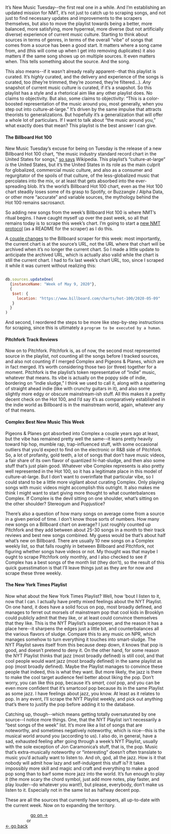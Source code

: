It’s New Music Tuesday--the first real one in a while. And I’m establishing an updated mission for NMT, it’s not just to catch up to scraping songs, and not just to find necessary updates and improvements to the scrapers themselves, but also to move the playlist towards being a better, more balanced, more satisfying, more hyperreal, more diverse (but not artificially diverse) experience of current music culture. Starting to think about sources in terms of genres, in terms of the overall “vibe” of songs that comes from a source has been a good start. It matters where a song came from, and (this will come up when I get into removing duplicates) it also matters if the same song shows up on multiple sources. It even matters when. This tells something about the source. And the song.

This also means--if it wasn’t already really apparent--that this playlist is curated. It’s *highly* curated, and the delivery and experience of the songs is curated, too (they’re trimmed, they’re zoomed, they’re filtered…). *Any* snapshot of current music culture is curated, if it’s a snapshot. So this playlist has a style and a rhetorical aim like any other playlist does. No claims to objectivity. But also, some claims to objectivity: “This is a color-boosted representation of the music around you, most generally, when you step out into culture-at-large.” It’s driven by the same impulse that attracts theorists to generalizations. But hopefully it’s a generalization that will offer a whole lot of particulars. If I want to talk about “the music around you,” what exactly does that mean? This playlist is the best answer I can give.


#### The Billboard Hot 100

New Music Tuesday’s excuse for being on Tuesday is the release of a new Billboard Hot 100 chart, “the music industry standard record chart in the United States for songs,” [so says](https://en.wikipedia.org/wiki/Billboard_Hot_100) Wikipedia. This playlist’s “culture-at-large” *is* the United States, but it’s the United States in its role as the main culprit for globalized, commercial music culture, and also as a consumer and regurgitator of the spoils of that culture, of the less-globalized music that percolates into the mix, or at least that gets absorbed into the ever-spreading blob. It’s the world’s Billboard Hot 100 chart, even as the Hot 100 chart steadily loses some of its grasp to Spotify, or Buzzangle / Alpha Data, or other more “accurate” and variable sources, the mythology behind the Hot 100 remains sacrosanct.

So adding new songs from the week’s Billboard Hot 100 is where NMT’s ritual begins. I have caught myself up over the past week, so all that remains today is to scrape this week’s chart. I’m going to start a [new NMT protocol](https://github.com/davidforrest/Song-Scraper) (as a README for the scraper) as I do this.

A [couple changes](https://github.com/davidforrest/Song-Scraper/commit/ff2d59aad348ee8f8a96aae586e7af1598285027) to the Billboard scraper for this week: most importantly, the current chart is at the source’s URL, not the URL where that chart will be archived when it’s no longer the current chart. So I made a little update to anticipate the archived URL, which is actually also valid while the chart is still the current chart. I had to fix last week’s chart URL, too, since I scraped it while it was current without realizing this:

```Javascript

db.sources.updateOne(
  {instanceName: "Week of May 9, 2020"},
  {
   $set: {
     location: "https://www.billboard.com/charts/hot-100/2020-05-09"
   }
  }
)

```

And second, I reordered the steps to be more like step-by-step instructions for scraping, since this is ultimately a `program to be executed by a human`.


#### Pitchfork Track Reviews

Now on to Pitchfork. Pitchfork is, as of now, the second most represented source in the playlist, not counting all the songs before I tracked sources, and also not counting if I merged Complex and Pigeons & Planes, which are in fact merged. It’s worth considering those two (or three) together for a moment. Pitchfork is the playlist’s token representative of “indie” music, whatever that means. Its vibe is actually on the poppy side of indie, bordering on “indie sludge,” I think we used to call it, along with a spattering of straight ahead indie (like with crunchy guitars in it), and also some slightly more edgy or obscure mainstream-ish stuff. All this makes it a pretty decent check on the Hot 100, and I’d say it’s as comparatively established in the indie world as Billboard is in the mainstream world, again, whatever any of that means.


#### Complex Best New Music This Week

Pigeons & Planes got absorbed into Complex a couple years ago at least, but the vibe has remained pretty well the same--it leans pretty heavily toward hip hop, mumble rap, trap-influenced stuff, with some occasional outliers that you’d expect to find on the electronic or R&B side of Pitchfork. So, a lot of profanity, gold teeth, a lot of songs that don’t have music videos, a fair share of its own flavor of quantized hi-hat-sludge, and then also some stuff that’s just plain good. Whatever vibe Complex represents is also pretty well represented in the Hot 100, so it has a legitimate place in this model of culture-at-large. But I don’t want to overinflate that particular vibe, so I could stand to be a little more vigilant about curating Complex. Only playing songs with music videos might accomplish this outright. It also makes me think I might want to start giving more thought to what counterbalances Complex. If Complex is the devil sitting on one shoulder, what’s sitting on the other shoulder? Stereogum and Popjustice?

There’s also a question of how many songs on average come from a source in a given period of time. I don’t know those sorts of numbers. How many new songs on a Billboard chart on average? I just roughly counted up Pitchfork and they add between about 25-30 songs in a month to their track reviews and best new songs combined. My guess would be that’s about half what’s new on Billboard. There are usually 10 new songs on a Complex weekly list, so that falls roughly in between Billboard and Pitchfork, not figuring whether songs have videos or not. My thought was that maybe I ought to scrape Pitchfork only monthly, and I also checked to see if Complex has a best songs of the month list (they don’t), so the result of this quick guesstimation is that I’ll leave things just as they are for now and scrape these three weekly.


#### The New York Times Playlist

Now what about the New York Times Playlist? Well, how ‘bout I listen to it, now that I can. I actually have pretty mixed feelings about the NYT Playlist. On one hand, it does have a solid focus on pop, most broadly defined, and manages to ferret out morsels of mainstream pop that cool kids in Brooklyn could publicly admit that they like, or at least could convince themselves that they like. This is the NYT Playlist’s superpower, and the reason it has a place here--it sharpens the edges just a little bit, and counterbalances all the various flavors of sludge. Compare this to any music on NPR, which manages somehow to turn everything it touches into smart-sludge. The NYT Playlist saves itself from this because deep down, it knows that pop is good, and doesn’t pretend to deny it. On the other hand, for some reason the NYT Playlist thinks that jazz (most broadly defined) is still cool, and that cool people would want jazz (most broadly defined) in the same playlist as pop (most broadly defined). Maybe the Playlist manages to convince these people that indeed, this is what they want. But more likely, the jazz is there to make the cool target audience feel better about liking the pop. Don’t worry, you can like this pop, because it’s *smart, cool* pop, and you can be even more confident that it’s smartcool pop because its in the same Playlist as some jazz. I have feelings about jazz, you know. At least as it relates to pop. In any event, I’ll scrape the NYT Playlist weekly, and pick out anything that’s there to justify the pop before adding it to the database.

Catching up, though--which means getting totally oversaturated by one source--I notice more things. One, that the NYT Playlist isn’t necessarily a “best songs of the week” list. It’s more like a list of songs that are noteworthy, and sometimes negatively noteworthy, which is nice--this is the musical world around you (according to us). I also do, in general, have a sad, exhausted feeling after going through a week’s NYT Playlist, usually with the sole exception of Jon Caramonica’s stuff, that is, the pop. Music that’s extra-musically noteworthy or “interesting” doesn’t often translate to music you’d actually want to listen to. And oh, god, all the jazz. How is it that nobody will admit how lazy and self-indulgent this stuff is? It takes impossibly more skill and magic and craft and everything to make a good pop song than to barf some more jazz into the world. It’s fun enough to play it (the more scary the chord symbol, just add more notes, play faster, and play louder--do whatever you want!), but please, everybody, don’t make us listen to it. Especially not in the same list as halfway decent pop.

These are all the sources that currently have scrapers, all up-to-date with the current week. Now on to expanding the territory.


&nbsp;&nbsp;&nbsp;&nbsp;&nbsp;&nbsp;&nbsp;&nbsp;&nbsp;&nbsp;&nbsp;&nbsp;&nbsp;&nbsp;&nbsp;&nbsp;&nbsp;&nbsp;&nbsp; [go on →]()\
&nbsp;&nbsp;&nbsp;&nbsp;&nbsp;&nbsp;&nbsp;&nbsp;&nbsp;&nbsp;&nbsp;&nbsp;&nbsp;&nbsp;&nbsp;&nbsp; or\
[← go back](2020-05-10-listen-to-a-source.md)

